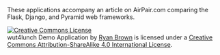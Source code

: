 These applications accompany an article on AirPair.com comparing the Flask,
Django, and Pyramid web frameworks.

<a rel="license" href="http://creativecommons.org/licenses/by-sa/4.0/"><img alt="Creative Commons License" style="border-width:0" src="https://i.creativecommons.org/l/by-sa/4.0/88x31.png" /></a><br /><span xmlns:dct="http://purl.org/dc/terms/" href="http://purl.org/dc/dcmitype/Text" property="dct:title" rel="dct:type">wut4lunch Demo Application</span> by <a xmlns:cc="http://creativecommons.org/ns#" href="https://github.com/ryansb/wut4lunch_demos" property="cc:attributionName" rel="cc:attributionURL">Ryan Brown</a> is licensed under a <a rel="license" href="http://creativecommons.org/licenses/by-sa/4.0/">Creative Commons Attribution-ShareAlike 4.0 International License</a>.
